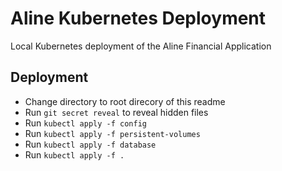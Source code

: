 # Aline Kubernetes Deployment

Local Kubernetes deployment of the Aline Financial Application

## Deployment

- Change directory to root direcory of this readme
- Run `git secret reveal` to reveal hidden files
- Run `kubectl apply -f config`
- Run `kubectl apply -f persistent-volumes`
- Run `kubectl apply -f database`
- Run `kubectl apply -f .`
